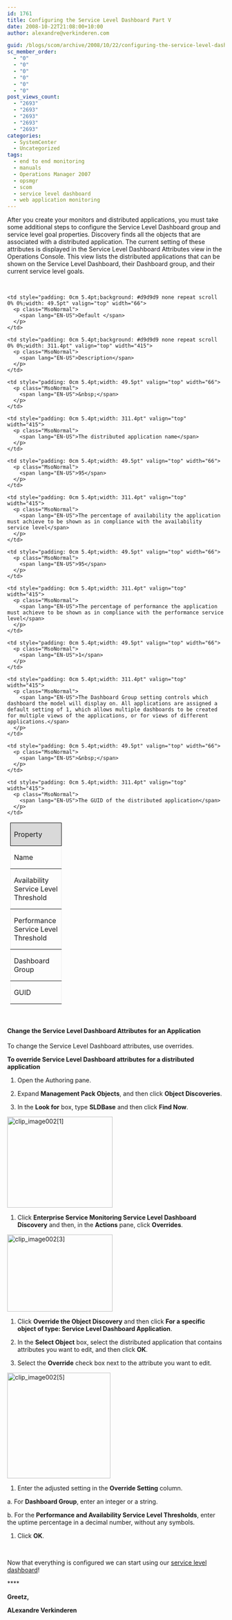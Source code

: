```yaml
---
id: 1761
title: Configuring the Service Level Dashboard Part V
date: 2008-10-22T21:08:00+10:00
author: alexandre@verkinderen.com

guid: /blogs/scom/archive/2008/10/22/configuring-the-service-level-dashboard.aspx
sc_member_order:
  - "0"
  - "0"
  - "0"
  - "0"
  - "0"
  - "0"
post_views_count:
  - "2693"
  - "2693"
  - "2693"
  - "2693"
  - "2693"
categories:
  - SystemCenter
  - Uncategorized
tags:
  - end to end monitoring
  - manuals
  - Operations Manager 2007
  - opsmgr
  - scom
  - service level dashboard
  - web application monitoring
---
```

After you create your monitors and distributed applications, you must take some additional steps to configure the Service Level Dashboard group and service level goal properties. Discovery finds all the objects that are associated with a distributed application. The current setting of these attributes is displayed in the Service Level Dashboard Attributes view in the Operations Console. This view lists the distributed applications that can be shown on the Service Level Dashboard, their Dashboard group, and their current service level goals.

&nbsp;

<table class="MsoNormalTable" style="border-right: medium none;border-top: medium none;margin-left: 5.4pt;border-left: medium none;border-bottom: medium none;border-collapse: collapse" border="1" cellpadding="0" cellspacing="0">
  <tr>
    <td style="border: 1pt solid windowtext;padding: 0cm 5.4pt;background: #d9d9d9 none repeat scroll 0% 0%;width: 76.5pt" valign="top" width="102">
      <p class="MsoNormal">
        <span lang="EN-US">Property </span>
      </p>
    </td>
    
    <td style="padding: 0cm 5.4pt;background: #d9d9d9 none repeat scroll 0% 0%;width: 49.5pt" valign="top" width="66">
      <p class="MsoNormal">
        <span lang="EN-US">Default </span>
      </p>
    </td>
    
    <td style="padding: 0cm 5.4pt;background: #d9d9d9 none repeat scroll 0% 0%;width: 311.4pt" valign="top" width="415">
      <p class="MsoNormal">
        <span lang="EN-US">Description</span>
      </p>
    </td>
  </tr>
  
  <tr>
    <td style="padding: 0cm 5.4pt;width: 76.5pt" valign="top" width="102">
      <p class="MsoNormal">
        <span lang="EN-US">Name</span>
      </p>
    </td>
    
    <td style="padding: 0cm 5.4pt;width: 49.5pt" valign="top" width="66">
      <p class="MsoNormal">
        <span lang="EN-US">&nbsp;</span>
      </p>
    </td>
    
    <td style="padding: 0cm 5.4pt;width: 311.4pt" valign="top" width="415">
      <p class="MsoNormal">
        <span lang="EN-US">The distributed application name</span>
      </p>
    </td>
  </tr>
  
  <tr>
    <td style="padding: 0cm 5.4pt;width: 76.5pt" valign="top" width="102">
      <p class="MsoNormal">
        <span lang="EN-US">Availability Service Level Threshold</span>
      </p>
    </td>
    
    <td style="padding: 0cm 5.4pt;width: 49.5pt" valign="top" width="66">
      <p class="MsoNormal">
        <span lang="EN-US">95</span>
      </p>
    </td>
    
    <td style="padding: 0cm 5.4pt;width: 311.4pt" valign="top" width="415">
      <p class="MsoNormal">
        <span lang="EN-US">The percentage of availability the application must achieve to be shown as in compliance with the availability service level</span>
      </p>
    </td>
  </tr>
  
  <tr>
    <td style="padding: 0cm 5.4pt;width: 76.5pt" valign="top" width="102">
      <p class="MsoNormal">
        <span lang="EN-US">Performance Service Level Threshold</span>
      </p>
    </td>
    
    <td style="padding: 0cm 5.4pt;width: 49.5pt" valign="top" width="66">
      <p class="MsoNormal">
        <span lang="EN-US">95</span>
      </p>
    </td>
    
    <td style="padding: 0cm 5.4pt;width: 311.4pt" valign="top" width="415">
      <p class="MsoNormal">
        <span lang="EN-US">The percentage of performance the application must achieve to be shown as in compliance with the performance service level</span>
      </p>
    </td>
  </tr>
  
  <tr>
    <td style="padding: 0cm 5.4pt;width: 76.5pt" valign="top" width="102">
      <p class="MsoNormal">
        <span lang="EN-US">Dashboard Group</span>
      </p>
    </td>
    
    <td style="padding: 0cm 5.4pt;width: 49.5pt" valign="top" width="66">
      <p class="MsoNormal">
        <span lang="EN-US">1</span>
      </p>
    </td>
    
    <td style="padding: 0cm 5.4pt;width: 311.4pt" valign="top" width="415">
      <p class="MsoNormal">
        <span lang="EN-US">The Dashboard Group setting controls which dashboard the model will display on. All applications are assigned a default setting of 1, which allows multiple dashboards to be created for multiple views of the applications, or for views of different applications.</span>
      </p>
    </td>
  </tr>
  
  <tr>
    <td style="padding: 0cm 5.4pt;width: 76.5pt" valign="top" width="102">
      <p class="MsoNormal">
        <span lang="EN-US">GUID</span>
      </p>
    </td>
    
    <td style="padding: 0cm 5.4pt;width: 49.5pt" valign="top" width="66">
      <p class="MsoNormal">
        <span lang="EN-US">&nbsp;</span>
      </p>
    </td>
    
    <td style="padding: 0cm 5.4pt;width: 311.4pt" valign="top" width="415">
      <p class="MsoNormal">
        <span lang="EN-US">The GUID of the distributed application</span>
      </p>
    </td>
  </tr>
</table>

&nbsp;

#### <a name="_Toc206825607">Change the Service Level Dashboard Attributes for an Application</a>

To change the Service Level Dashboard attributes, use overrides.

**To override Service Level Dashboard attributes for a distributed application**

  1. Open the Authoring pane.</p> 
  2. Expand **Management Pack Objects**, and then click **Object Discoveries**.

  3. In the **Look for** box, type **SLDBase** and then click **Find Now**.

[<img style="border-right: 0px;border-top: 0px;border-left: 0px;border-bottom: 0px" alt="clip_image002[1]" src="http://scug.be/scom/files/2012/06/clip_image002[1_5D005F00_thumb_5018F38C.jpg" width="244" border="0" height="210" />](http://scug.be/scom/files/2012/06/clip_image002[1_5D005F00_37F58931.jpg)

  1. Click **Enterprise Service Monitoring Service Level Dashboard Discovery** and then, in the **Actions** pane, click **Overrides**. 

[<img style="border-right: 0px;border-top: 0px;border-left: 0px;border-bottom: 0px" alt="clip_image002[3]" src="http://scug.be/scom/files/2012/06/clip_image002[3_5D005F00_thumb_1F363C21.jpg" width="244" border="0" height="178" />](http://scug.be/scom/files/2012/06/clip_image002[3_5D005F00_41DA7A9C.jpg)

  1. Click **Override the Object Discovery** and then click **For a specific object of type: Service Level Dashboard Application**.</p> 
  2. In the **Select Object** box, select the distributed application that contains attributes you want to edit, and then click **OK**.

  3. Select the **Override** check box next to the attribute you want to edit.

[<img style="border-right: 0px;border-top: 0px;border-left: 0px;border-bottom: 0px" alt="clip_image002[5]" src="http://scug.be/scom/files/2012/06/clip_image002[5_5D005F00_thumb_04F5D2FD.jpg" width="239" border="0" height="244" />](http://scug.be/scom/files/2012/06/clip_image002[5_5D005F00_6CD268A1.jpg)

  1. Enter the adjusted setting in the **Override Setting** column. 

a. For **Dashboard Group**, enter an integer or a string.

b. For the **Performance and Availability Service Level Thresholds**, enter the uptime percentage in a decimal number, without any symbols.

  1. Click **OK**. 

&nbsp;

Now that everything is configured we can start using our [service level dashboard](/blogs/scom/archive/2008/10/22/service-level-dashboard-part-vi.aspx)!

****&nbsp;

**Greetz,**

**ALexandre Verkinderen**
